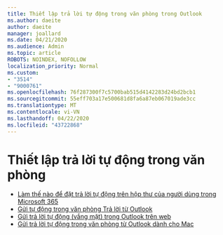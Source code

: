 ```yaml
---
title: Thiết lập trả lời tự động trong văn phòng trong Outlook
ms.author: daeite
author: daeite
manager: joallard
ms.date: 04/21/2020
ms.audience: Admin
ms.topic: article
ROBOTS: NOINDEX, NOFOLLOW
localization_priority: Normal
ms.custom:
- "3514"
- "9000761"
ms.openlocfilehash: 76f287300f7c5700bab515d4142283d24bd2bcb1
ms.sourcegitcommit: 55eff703a17e500681d8fa6a87eb067019ade3cc
ms.translationtype: MT
ms.contentlocale: vi-VN
ms.lasthandoff: 04/22/2020
ms.locfileid: "43722868"
---
```

# <a name="set-up-out-of-office-automatic-replies"></a>Thiết lập trả lời tự động trong văn phòng

- [Làm thế nào để đặt trả lời tự động trên hộp thư của người dùng trong Microsoft 365](https://docs.microsoft.com/exchange/troubleshoot/configure-mailboxes/set-automatic-replies)
- [Gửi tự động trong văn phòng Trả lời từ Outlook](https://support.office.com/article/9742f476-5348-4f9f-997f-5e208513bd67)
- [Gửi trả lời tự động (vắng mặt) trong Outlook trên web](https://support.office.com/article/0c193ab0-b9e1-4058-84be-a5b014242290)
- [Gửi trả lời tự động trong văn phòng từ Outlook dành cho Mac](https://support.office.com/article/4e07ab75-beda-4f9e-bcdc-44471ebacdee)